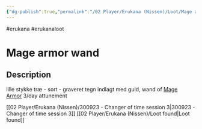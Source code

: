 ```yaml
---
{"dg-publish":true,"permalink":"/02 Player/Erukana (Nissen)/Loot/Mage armor wand/"}
---
```


#erukana #erukanaloot 

# Mage armor wand

## Description

lille stykke træ - sort - graveret tegn indlagt med guld, wand of [Mage Armor](http://localhost/Mage%20Armor) 3/day attunement


[[02 Player/Erukana (Nissen)/300923 - Changer of time session 3\|300923 - Changer of time session 3]]
[[02 Player/Erukana (Nissen)/Loot found\|Loot found]] 

